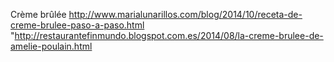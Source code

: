 Crème brûlée	http://www.marialunarillos.com/blog/2014/10/receta-de-creme-brulee-paso-a-paso.html	"http://restaurantefinmundo.blogspot.com.es/2014/08/la-creme-brulee-de-amelie-poulain.html